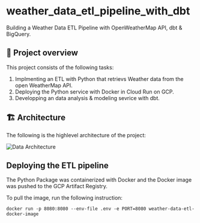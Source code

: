 # weather_data_etl_pipeline_with_dbt
Building a Weather Data ETL Pipeline with OpenWeatherMap API, dbt &amp; BigQuery.

## 📖 Project overview
This project consists of the following tasks: 
1. Implmenting an ETL with Python that retrievs Weather data from the open WeatherMap API. 
2. Deploying the Python service with Docker in Cloud Run on GCP.
3. Developping an data analysis & modeling sevrice with dbt.

## 🏗️ Architecture

The following is the highlevel architecture of the project: 

![Data Architecture](/docs/Data%20Architecture.png)

## Deploying the ETL pipeline

The Python Package was containerized with Docker and the Docker image was pushed to the GCP Artifact Registry. 

To pull the image, run the following instruction: 

`````shell
docker run -p 8080:8080 --env-file .env -e PORT=8080 weather-data-etl-docker-image
`````